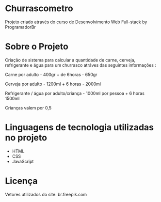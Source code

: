 # Churrascometro
Projeto criado através do curso de Desenvolvimento Web Full-stack by ProgramadorBr

# Sobre o Projeto

Criação de sistema para calcular a quantidade de carne, cerveja, refrigerante e água para um churrasco atráves das seguintes informações :


Carne por adulto - 400gr + de 6horas - 650gr

Cerveja por adulto - 1200ml + 6 horas - 2000ml

Refrigerante / água  por adulto/criança - 1000ml por pessoa + 6 horas 1500ml

Crianças valem por 0,5 

# Linguagens de tecnologia utilizadas no projeto

- HTML
- CSS
- JavaScript

# Licença

Vetores utilizados do site: br.freepik.com
